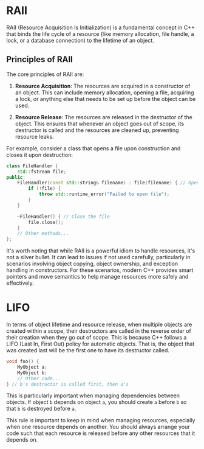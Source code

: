 # RAII

RAII (Resource Acquisition Is Initialization) is a fundamental concept in C++ that binds the life cycle of a resource (like memory allocation, file handle, a lock, or a database connection) to the lifetime of an object.

## Principles of RAII

The core principles of RAII are:

1. **Resource Acquisition**: The resources are acquired in a constructor of an object. This can include memory allocation, opening a file, acquiring a lock, or anything else that needs to be set up before the object can be used.

2. **Resource Release**: The resources are released in the destructor of the object. This ensures that whenever an object goes out of scope, its destructor is called and the resources are cleaned up, preventing resource leaks.

For example, consider a class that opens a file upon construction and closes it upon destruction:

```cpp
class FileHandler {
    std::fstream file;
public:
    FileHandler(const std::string& filename) : file(filename) { // Open the file
        if (!file) {
            throw std::runtime_error("Failed to open file");
        }
    }

    ~FileHandler() { // Close the file
        file.close();
    }
    // Other methods...
};
```

It's worth noting that while RAII is a powerful idiom to handle resources, it's not a silver bullet. It can lead to issues if not used carefully, particularly in scenarios involving object copying, object ownership, and exception handling in constructors. For these scenarios, modern C++ provides smart pointers and move semantics to help manage resources more safely and effectively.

# LIFO

In terms of object lifetime and resource release, when multiple objects are created within a scope, their destructors are called in the reverse order of their creation when they go out of scope. This is because C++ follows a LIFO (Last In, First Out) policy for automatic objects. That is, the object that was created last will be the first one to have its destructor called.

```cpp
void foo() {
    MyObject a;
    MyObject b;
    // Other code...
} // b's destructor is called first, then a's
```

This is particularly important when managing dependencies between objects. If object `b` depends on object `a`, you should create `a` before `b` so that `b` is destroyed before `a`.

This rule is important to keep in mind when managing resources, especially when one resource depends on another. You should always arrange your code such that each resource is released before any other resources that it depends on.

